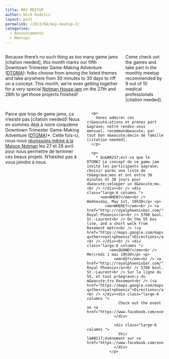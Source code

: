 ```yaml
---
title: MAY MEETUP
author: Nick Rudzicz
layout: post
permalink: /2013/04/may-meetup-2/
categories:
  - Announcements
  - Meetups
---
```

<div class="large-6 columns ">
  <p>
    Because there&#8217;s no such thing as too many game jams [citation needed], this month marks our fifth Downtown Trimester Game-Making Adventure (<a href="http://oldforum.mrgs.ca/index.php/topic,82.0.html">DTGMA</a>): folks choose from among the listed themes and take anywhere from 30 minutes to 30 days to riff on a concept. This month, we&#8217;re even getting together for a very special <a href="https://www.facebook.com/events/144943602352476/">Notman House jam</a> on the 27th and 28th to get those projects finished!
  </p>
  
  <p>
    Come check out the games and take part in the monthly meetup recommended by 9 out of 10 medical professionals [citation needed].<br /> </div><div class="large-6 columns ">
      <p>
        Parce que trop de game jams, ça n&#8217;existe pas [citation needed]! Nous en sommes d&eacute;j&agrave; &agrave; notre cinqui&egrave;me Downtown Trimester Game-Making Adventure (<a href="http://oldforum.mrgs.ca/index.php/topic,82.0.html">DTGMA</a>)*. Cette fois-ci, nous nous <a href="https://www.facebook.com/events/144943602352476/">r&eacute;unissons m&ecirc;me &agrave; la Maison Notman</a> les 27 et 28 avril pour nous permettre de terminer ces beaux projets. N&#8217;h&eacute;sitez pas &agrave; vous joindre &agrave; nous.
      </p>
      
      <p>
        Venez admirer ces cr&eacute;ations et prenez part &agrave; notre rendez-vous mensuel, recommand&eacute; par tout bon m&eacute;decin de famille [citation needed].
      </p>
      
      <p>
        * Qu&#8217;est-ce que le DTGMA? Le concept de ce game jam invite les participants &agrave; choisir parmi une liste de th&egrave;mes et ont entre 30 minutes et 30 jours pour d&eacute;velopper un d&eacute;mo.<br /> </div><br /> <div class="large-6 columns ">
          <em>WHEN?</em><br /> Wednesday, May 1st, 19h30</p> <p>
            <em>WHERE?</em><br /> <a href="http://royalphoenixbar.com/">The Royal Phoenix</a><br /> 5788 boul. St.-Laurent<br /> On the 55 bus line, and a short walk from Rosemont metro<br /> (<a href="https://maps.google.com/maps?q=the+royal+phoenix">Directions</a>)<br /> </div><br /> <div class="large-6 columns ">
              <em>QUAND?</em><br /> Mercredi 1 mai 19h30</p> <p>
                <em>OÙ?</em><br /> <a href="http://royalphoenixbar.com/">The Royal Phoenix</a><br /> 5788 boul. St.-Laurent<br /> Sur la ligne du 55, et tout pr&egrave;s du m&eacute;tro Rosemont<br /> (<a href="https://maps.google.com/maps?q=the+royal+phoenix">Directions</a>)<br /> </div><div class="large-6 columns ">
                  Check out the event on <a href="https://www.facebook.com/events/305291786269008">Facebook</a>!
                </div>
                
                <div class="large-6 columns ">
                  Voir l&#8217;événement sur <a href="https://www.facebook.com/events/305291786269008">Facebook</a>!
                </div>
              </p>